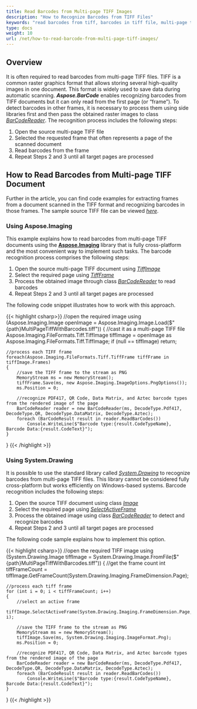 ```yaml
---
title: Read Barcodes from Multi-page TIFF Images
description: "How to Recognize Barcodes from TIFF Files"
keywords: "read barcodes from tiff, barcodes in tiff file, multi-page tiff document, recognize barcode from tiff, find barcodes in tiff document"
type: docs
weight: 10
url: /net/how-to-read-barcode-from-multi-page-tiff-images/
---
```


## **Overview**

It is often required to read barcodes from multi-page TIFF files. TIFF is a common raster graphics format that allows storing several high-quality images in one document. This format is widely used to save data during automatic scanning.
***Aspose.BarCode*** enables recognizing barcodes from TIFF documents but it can only read from the first page (or “frame”). To detect barcodes in other frames, it is necessary to process them using side libraries first and then pass the obtained raster images to class [*BarCodeReader*](https://reference.aspose.com/barcode/net/aspose.barcode.barcoderecognition/barcodereader). The recognition process includes the following steps:
1.	Open the source multi-page TIFF file
2.	Selected the requested frame that often represents a page of the scanned document
3.	Read barcodes from the frame
4.	Repeat Steps 2 and 3 until all target pages are processed  


## **How to Read Barcodes from Multi-page TIFF Document**
Further in the article, you can find code examples for extracting frames from a document scanned in the TIFF format and recognizing barcodes in those frames. The sample source TIFF file can be viewed [*here*](multipagetiffwithbarcodes.tiff).

### **Using Aspose.Imaging**

This example explains how to read barcodes from multi-page TIFF documents using the [**Aspose.Imaging**](https://products.aspose.com/imaging/net/) library that is fully cross-platform and the most convenient way to implement such tasks. The barcode recognition process comprises the following steps:
1.	Open the source multi-page TIFF document using [*TiffImage*]( https://reference.aspose.com/imaging/net/aspose.imaging.fileformats.tiff/tiffimage/)
2.	Select the required page using [*TiffFrame*]( https://reference.aspose.com/imaging/net/aspose.imaging.fileformats.tiff/tiffframe/)
3.	Process the obtained image through class [*BarCodeReader*](https://reference.aspose.com/barcode/net/aspose.barcode.barcoderecognition/barcodereader) to read barcodes
4.	Repeat Steps 2 and 3 until all target pages are processed   
  
The following code snippet illustrates how to work with this approach.
  
{{< highlight csharp>}}
//open the required image
using (Aspose.Imaging.Image openImage = Aspose.Imaging.Image.Load($"{path}MultiPageTiffWithBarcodes.tiff"))
{
    //cast it as a multi-page TIFF file
    Aspose.Imaging.FileFormats.Tiff.TiffImage tiffImage = openImage as Aspose.Imaging.FileFormats.Tiff.TiffImage;
    if (null == tiffImage) return;

    //process each TIFF frame
    foreach(Aspose.Imaging.FileFormats.Tiff.TiffFrame tiffFrame in tiffImage.Frames)
    {
        //save the TIFF frame to the stream as PNG
        MemoryStream ms = new MemoryStream();
        tiffFrame.Save(ms, new Aspose.Imaging.ImageOptions.PngOptions());
        ms.Position = 0;

        //recognize PDF417, QR Code, Data Matrix, and Aztec barcode types from the rendered image of the page
        BarCodeReader reader = new BarCodeReader(ms, DecodeType.Pdf417, DecodeType.QR, DecodeType.DataMatrix, DecodeType.Aztec);
        foreach (BarCodeResult result in reader.ReadBarCodes())
            Console.WriteLine($"Barcode type:{result.CodeTypeName}, Barcode Data:{result.CodeText}");
    }
}
{{< /highlight >}}
  
### **Using System.Drawing**

It is possible to use the standard library called [*System.Drawing*](https://docs.microsoft.com/dotnet/api/system.drawing?view=netframework-4.8) to recognize barcodes from multi-page TIFF files. This library cannot be considered fully cross-platform but works efficiently on Windows-based systems. Barcode recognition includes the following steps:
1.	Open the source TIFF document using class [*Image*](https://docs.microsoft.com/dotnet/api/system.drawing.image)     
2.	Select the required page using [*SelectActiveFrame*]( https://docs.microsoft.com/dotnet/api/system.drawing.image.selectactiveframe)
3.	Process the obtained image using class [*BarCodeReader*](https://reference.aspose.com/barcode/net/aspose.barcode.barcoderecognition/barcodereader) to detect and recognize barcodes
4.	Repeat Steps 2 and 3 until all target pages are processed
  
The following code sample explains how to implement this option.
  
{{< highlight csharp>}}
//open the required TIFF image
using (System.Drawing.Image tiffImage = System.Drawing.Image.FromFile($"{path}MultiPageTiffWithBarcodes.tiff"))
{
    //get the frame count
    int tiffFrameCount = tiffImage.GetFrameCount(System.Drawing.Imaging.FrameDimension.Page);
    
    //process each tiff frame
    for (int i = 0; i < tiffFrameCount; i++)
    {
        //select an active frame
        tiffImage.SelectActiveFrame(System.Drawing.Imaging.FrameDimension.Page, i);
        
        //save the TIFF frame to the stream as PNG
        MemoryStream ms = new MemoryStream();
        tiffImage.Save(ms, System.Drawing.Imaging.ImageFormat.Png);
        ms.Position = 0;

        //recognize PDF417, QR Code, Data Matrix, and Aztec barcode types from the rendered image of the page
        BarCodeReader reader = new BarCodeReader(ms, DecodeType.Pdf417, DecodeType.QR, DecodeType.DataMatrix, DecodeType.Aztec);
        foreach (BarCodeResult result in reader.ReadBarCodes())
            Console.WriteLine($"Barcode type:{result.CodeTypeName}, Barcode Data:{result.CodeText}");
    }
}
{{< /highlight >}}
  
